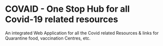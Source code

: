 # COVAID - One Stop Hub for all Covid-19 related resources
An integrated Web Application for all the Covid related Resources & links for Quarantine food, vaccination Centres, etc.
